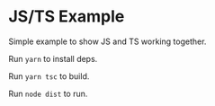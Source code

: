 # JS/TS Example

Simple example to show JS and TS working together.

Run `yarn` to install deps.

Run `yarn tsc` to build.

Run `node dist` to run.
